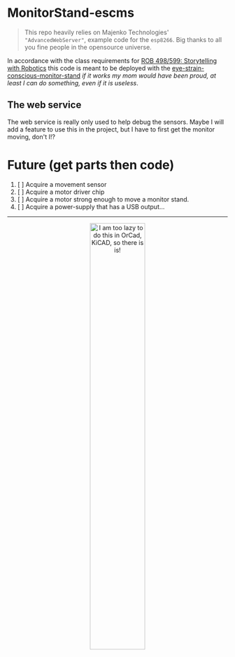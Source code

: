 # MonitorStand-escms

> This repo heavily relies on Majenko Technologies' `"AdvancedWebServer"`, example code for the `esp8266`.
> Big thanks to all you fine people in the opensource universe.


In accordance with the class requirements for [ROB 498/599: Storytelling with Robotics](https://storytelling.robotics.umich.edu/schedule) this code is meant to be deployed with the [eye-strain-conscious-monitor-stand](https://derivative-art.github.io/invest_in_futility/eye-strain-conscious-monitor-stand) _if it works my mom would have been proud, at least I can do something, even if it is useless_.



 
## The web service
The web service is really only used to help debug the sensors.  Maybe I will add a feature to use this in the project, but I have to first get the monitor moving, don't I!?



# Future (get parts then code)
1.  [ ] Acquire a movement sensor
1.  [ ] Acquire a motor driver chip
1.  [ ] Acquire a motor strong enough to move a monitor stand.
1.  [ ] Acquire a power-supply that has a USB output...


<hr>
<center>
<img src="https://derivative-art.github.io/invest_in_futility/images/frizting.png"
     alt="I am too lazy to do this in OrCad, KiCAD, so there is is!"
     width="50%"  width="50%"
     />
</center>